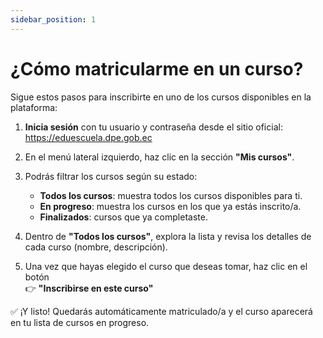 ```yaml
---
sidebar_position: 1
---
```


# ¿Cómo matricularme en un curso?

Sigue estos pasos para inscribirte en uno de los cursos disponibles en la plataforma:

1. **Inicia sesión** con tu usuario y contraseña desde el sitio oficial: https://eduescuela.dpe.gob.ec

2. En el menú lateral izquierdo, haz clic en la sección **"Mis cursos"**.

3. Podrás filtrar los cursos según su estado:
    - **Todos los cursos**: muestra todos los cursos disponibles para ti.
    - **En progreso**: muestra los cursos en los que ya estás inscrito/a.
    - **Finalizados**: cursos que ya completaste.

4. Dentro de **"Todos los cursos"**, explora la lista y revisa los detalles de cada curso (nombre, descripción).

5. Una vez que hayas elegido el curso que deseas tomar, haz clic en el botón  
   👉 **"Inscribirse en este curso"**

✅ ¡Y listo! Quedarás automáticamente matriculado/a y el curso aparecerá en tu lista de cursos en progreso.
